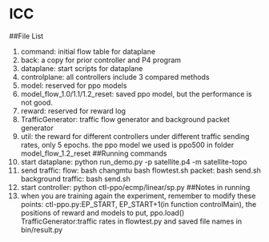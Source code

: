 # ICC
##File List
1. command: initial flow table for dataplane
2. back: a copy for prior controller and P4 program
3. dataplane: start scripts for dataplane
4. controlplane: all controllers include 3 compared methods
5. model: reserved for ppo models
6. model\_flow\_1.0/1.1/1.2\_reset: saved ppo model, but the performance is not good.
7. reward: reserved for reward log
8. TrafficGenerator: traffic flow generator and background packet generator
9. util: the reward for different controllers under different traffic sending rates, only 5 epochs. the ppo model we used is ppo500 in folder model\_flow\_1.2\_reset
##Running commands
1. start dataplane:
	python run_demo.py -p satellite.p4 -m satellite-topo
2. send traffic:
	flow: 	bash changmtu 
		bash flowtest.sh
	packet: bash send.sh
	background traffic: bash send.sh
3. start controller:
	python ctl-ppo/ecmp/linear/sp.py
##Notes in running
1. when you are training again the experiment, remember to modify these points:
	ctl-ppo.py:EP_START, EP_START+1(in function controlMain), the positions of reward and models to put, ppo.load()
	TrafficGenerator:traffic rates in flowtest.py and saved file names in bin/result.py
